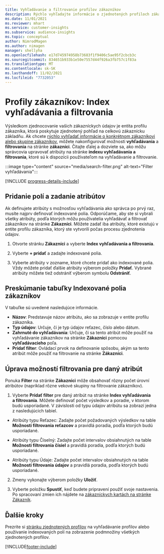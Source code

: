 ```yaml
---
title: Vyhľadávanie a filtrovanie profilov zákazníkov
description: Rýchlo vyhľadajte informácie o zjednotených profiloch zákazníkov a filtrujte konkrétne atribúty.
ms.date: 11/01/2021
ms.reviewer: mhart
ms.service: customer-insights
ms.subservice: audience-insights
ms.topic: conceptual
author: NimrodMagen
ms.author: nimagen
manager: shellyha
ms.openlocfilehash: e17d745974958b73683f1f9406c5ae95f2cbcb3c
ms.sourcegitcommit: 834651b933b1e50e7557d44f926a3fb757c1f83a
ms.translationtype: MT
ms.contentlocale: sk-SK
ms.lasthandoff: 11/02/2021
ms.locfileid: "7732053"
---
```

# <a name="customer-profiles-search--filter-index"></a>Profily zákazníkov: Index vyhľadávania a filtrovania

Výsledkom zjednocovanie vašich zákazníckych údajov je entita profilu zákazníka, ktorá poskytuje zjednotený pohľad na celkovú zákaznícku základňu. Ak chcete [rýchlo vyhľadať informácie o konkrétnom zákazníkovi alebo skupine zákazníkov](customer-profiles.md), môžete nakonfigurovať možnosti **vyhľadávania** a **filtrovania** na stránke **zákazníci**. Čítajte ďalej a dozviete sa, ako môžu správcovia upravovať atribúty na stránke **indexu vyhľadávania a filtrovania**, ktoré sú k dispozícii používateľom na vyhľadávanie a filtrovanie.

   :::image type="content" source="media/search-filter.png" alt-text="Filter vyhľadávania":::

[!INCLUDE [progress-details-include](../includes/progress-details-pane.md)]

## <a name="add-fields-and-specify-attributes"></a>Pridanie polí a zadanie atribútov

Ak definujete atribúty s možnosťou vyhľadávania ako správca po prvý raz, musíte najprv definovať indexované polia. Odporúčame, aby ste si vybrali všetky atribúty, podľa ktorých môžu používatelia vyhľadávať a filtrovať zákazníkov na stránke **Zákazníci**. Môžete zadať iba atribúty, ktoré existujú v entite profilu zákazníka, ktorý ste vytvorili počas procesu zjednotenia údajov.

1. Otvorte stránku **Zákazníci** a vyberte **Index vyhľadávania a filtrovania**.

2. Vyberte **+ pridať** a zadajte indexované polia.

3. Vyberte atribúty v zozname, ktoré chcete pridať ako indexované polia. Vždy môžete pridať ďalšie atribúty výberom položky **Pridať**. Vybrané atribúty môžete tiež odstrániť výberom symbolu **Odstrániť**.

## <a name="explore-the-indexed-customer-fields-table"></a>Preskúmanie tabuľky Indexované polia zákazníkov

V tabuľke sú uvedené nasledujúce informácie.

- **Názov**: Predstavuje názov atribútu, ako sa zobrazuje v entite profilu zákazníka.
- **Typ údajov**: Určuje, či je typ údajov reťazec, číslo alebo dátum.
- **Zahrnuté do vyhľadávania**: Určuje, či sa tento atribút môže použiť na vyhľadávanie zákazníkov na stránke **Zákazníci** pomocou **vyhľadávacieho** poľa.
- **Pridať filter**: Ovládací prvok na definovanie spôsobu, akým sa tento atribút môže použiť na filtrovanie na stránke **Zákazníci**.

## <a name="editing-filtering-options-for-a-given-attribute"></a>Úprava možností filtrovania pre daný atribút

Ponuka **Filter** na stránke **Zákazníci** môže obsahovať rôzny počet úrovní atribútov (napríklad rôzne vekové skupiny na filtrovanie zákazníkov).

1. Vyberte **Pridať filter** pre daný atribút na stránke **Index vyhľadávania a filtrovania**. Môžete definovať počet výsledkov a poradie, v ktorom budú usporiadané. V závislosti od typu údajov atribútu sa zobrazí jedna z nasledujúcich tabiel.

- Atribúty typu Reťazec: Zadajte počet požadovaných výsledkov na table **Možnosti filtrovania reťazcov** a pravidlá poradia, podľa ktorých budú usporiadané.

- Atribúty typu Číselný: Zadajte počet intervalov obsiahnutých na table **Možnosti filtrovania čísiel** a pravidlá poradia, podľa ktorých budú usporiadané.

- Atribúty typu Údaje: Zadajte počet intervalov obsiahnutých na table **Možnosti filtrovania údajov** a pravidlá poradia, podľa ktorých budú usporiadané.

2. Zmeny vykonajte výberom položky **Uložiť**.

3. Vyberte položku **Spustiť**, keď budete pripravení použiť svoje nastavenia. Po spracovaní zmien ich nájdete na [zákazníckych kartách na stránke Zákazník](customer-profiles.md). 

## <a name="next-steps"></a>Ďalšie kroky

Prezrite si [stránku zjednotených profilov](customer-profiles.md) na vyhľadávanie profilov alebo používanie indexovaných polí na zobrazenie podmnožiny všetkých zjednotených profilov.


[!INCLUDE[footer-include](../includes/footer-banner.md)]
